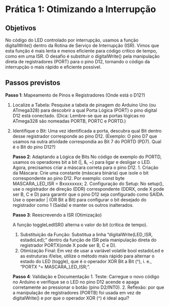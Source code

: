 # Prática 1: Otimizando a Interrupção

## Objetivos

No código do LED controlado por interrupção, usamos a função digitalWrite() dentro da Rotina de Serviço de Interrupção (ISR). Vimos que esta função é mais lenta e menos eficiente para código crítico de tempo, como em uma ISR. O desafio é substituir o digitalWrite() pela manipulação direta de registradores (PORT) para o pino D12, tornando o código da interrupção o mais rápido e eficiente possível.
    
## Passos previstos

**Passo 1**: Mapeamento de Pinos e Registradores (Onde está o D12?)
    
1. Localize a Tabela: Pesquise a tabela de pinagem do Arduino Uno (ou ATmega328) para descobrir a qual Porta Lógica (PORT) o pino digital D12 está conectado. (Dica: Lembre-se que as portas lógicas no ATmega328 são nomeadas PORTB, PORTC e PORTD.)
        
2. Identifique o Bit: Uma vez identificada a porta, descubra qual Bit dentro desse registrador corresponde ao pino D12. (Exemplo: O pino D7 que usamos na outra atividade correspondia ao Bit 7 do PORTD (PD7). Qual é o Bit do pino D12?)
        
    **Passo 2**: Adaptando a Lógica de Bits
    No código de exemplo do PORTD, usamos os operadores bit a bit (|, &, ~) para ligar e desligar o LED. Agora, precisamos criar a máscara correta para o pino D12.
        1. Criação da Máscara: Crie uma constante (máscara binária) que isole o bit correspondente ao pino D12. Por exemplo:
        const byte MASCARA_LED_ISR = Bxxxxxxxx;
        2. Configuração do Setup: No setup(), use o registrador de direção (DDR) correspondente (DDRX, onde X pode ser B, C e D) para garantir que o pino D12 seja configurado como SAÍDA.
        Use o operador | (OR Bit a Bit) para configurar o bit desejado do registrador como 1 (Saída) e manter os outros inalterados.
        
    **Passo 3**: Reescrevendo a ISR (Otimização)

    A função toggleLedISR() alterna o valor do bit (crítica de tempo).
    1. Substituição da Função: Substitua a linha “digitalWrite(LED_ISR, estadoLed);” dentro da função de ISR pela manipulação direta do registrador PORTX(onde X pode ser B, C e D).
    2. Otimização Final: Em vez de usar a variável volatile bool estadoLed e as estruturas if/else, utilize o método mais rápido para alternar o estado do LED (toggle), que é o operador XOR Bit a Bit (^), i. e., “PORTX ^= MASCARA_LED_ISR;”.
    
    **Passo 4**: Validação e Documentação
        1. Teste: Carregue o novo código no Arduino e verifique se o LED no pino D12 acende e apaga corretamente ao pressionar o botão (pino D2/INT0).
        2. Reflexão: por que a manipulação de registradores (PORTB) foi usada em vez de digitalWrite() e por que o operador XOR (^) é ideal aqui?
